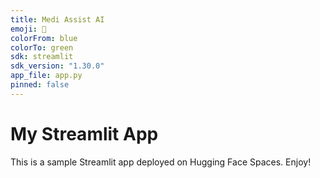 ```yaml
---
title: Medi Assist AI
emoji: 🚀
colorFrom: blue
colorTo: green
sdk: streamlit
sdk_version: "1.30.0"
app_file: app.py
pinned: false
---
```


# My Streamlit App
This is a sample Streamlit app deployed on Hugging Face Spaces. Enjoy!
